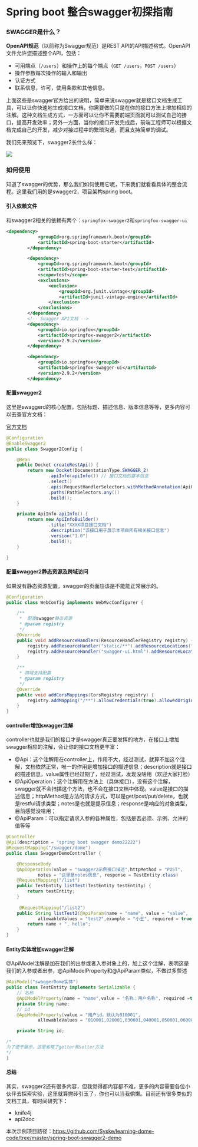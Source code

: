 # Spring boot 整合swagger初探指南

### SWAGGER是什么？

**OpenAPI规范**（以前称为Swagger规范）是REST API的API描述格式。OpenAPI文件允许您描述整个API，包括：

- 可用端点（`/users`）和操作上的每个端点（`GET /users`，`POST /users`）
- 操作参数每次操作的输入和输出
- 认证方式
- 联系信息，许可，使用条款和其他信息。

上面这些是swagger官方给出的说明，简单来说swagger就是接口文档生成工具，可以让你快速地生成接口文档，你需要做的只是在你的接口方法上增加相应的注解。这种文档生成方式，一方面可以让你不需要前端页面就可以测试自己的接口，提高开发效率；另外一方面，当你的接口开发完成后，前端工程师可以根据文档完成自己的开发，减少对接过程中的繁琐沟通，而且支持简单的调试。

我们先来预览下，swagger2长什么样：

![](https://gitee.com/sysker/picBed/raw/master/images/20200513222212.png)

### 如何使用

知道了swagger的优势，那么我们如何使用它呢，下来我们就看看具体的整合流程。这里我们用的是swagger2，项目架构spring boot。

#### 引入依赖文件

和swagger2相关的依赖有两个：`springfox-swagger2`和`springfox-swagger-ui`

```xml
<dependency>
            <groupId>org.springframework.boot</groupId>
            <artifactId>spring-boot-starter</artifactId>
        </dependency>

        <dependency>
            <groupId>org.springframework.boot</groupId>
            <artifactId>spring-boot-starter-test</artifactId>
            <scope>test</scope>
            <exclusions>
                <exclusion>
                    <groupId>org.junit.vintage</groupId>
                    <artifactId>junit-vintage-engine</artifactId>
                </exclusion>
            </exclusions>
        </dependency>
        <!-- Swagger API文档 -->
        <dependency>
            <groupId>io.springfox</groupId>
            <artifactId>springfox-swagger2</artifactId>
            <version>2.9.2</version>
        </dependency>

        <dependency>
            <groupId>io.springfox</groupId>
            <artifactId>springfox-swagger-ui</artifactId>
            <version>2.9.2</version>
        </dependency>
```

#### 配置swagger2

这里是swaggerd的核心配置，包括标题、描述信息、版本信息等等，更多内容可以去查官方文档：

[官方文档](https://swagger.io/docs/specification/2-0/basic-structure/)

```java
@Configuration
@EnableSwagger2
public class Swagger2Config {

    @Bean
    public Docket createRestApi() {
        return new Docket(DocumentationType.SWAGGER_2)
                .apiInfo(apiInfo()) // 接口文档的基本信息
                .select()
                .apis(RequestHandlerSelectors.withMethodAnnotation(ApiOperation.class))
                .paths(PathSelectors.any())
                .build();
    }

    private ApiInfo apiInfo() {
        return new ApiInfoBuilder()
                .title("XXXX项目接口文档")
                .description("该接口用于展示本项目所有相关接口信息")
                .version("1.0")
                .build();
    }

}
```

#### 配置swagger2静态资源及跨域访问

如果没有静态资源配置，swagger的页面应该是不能能正常展示的。

```java
@Configuration
public class WebConfig implements WebMvcConfigurer {

    /**
     *  配置swagger静态资源
     * @param registry
     */
    @Override
    public void addResourceHandlers(ResourceHandlerRegistry registry) {
        registry.addResourceHandler("static/**").addResourceLocations("/static/");
        registry.addResourceHandler("swagger-ui.html").addResourceLocations("classpath:/META-INF/resources/");
    }

    /**
     * 跨域支持配置
     * @param registry
     */
    @Override
    public void addCorsMappings(CorsRegistry registry) {
        registry.addMapping("/**").allowCredentials(true).allowedOrigins("*").allowedMethods("GET", "PUT", "DELETE", "POST", "OPTIONS").maxAge(3600);
    }
}
```

#### controller增加swagger注解

controller也就是我们的接口才是swagger真正要发挥的地方，在接口上增加swagger相应的注解，会让你的接口文档更丰富：

- @Api：这个注解用在controller上，作用不大，经过测试，就算不加这个注解，文档依然正常，唯一的作用是增加接口的描述信息；description就是接口的描述信息，value属性已经过期了，经过测试，发现没啥用（欢迎大家打脸）
- @ApiOperation：这个注解用在方法上（具体接口），没有这个注解，swagger就不会扫描这个方法，也不会在接口文档中体现。value是接口的描述信息；httpMethod是方法的请求方式，可以是get/post/put/delete，也就是restful请求类型；notes是也就是提示信息；response是响应的对象类型，目前感觉没啥用；
- @ApiParam：可以指定请求入参的各种属性，包括是否必须、示例、允许的值等等

```java
@Controller
@Api(description = "spring boot swagger demo22222")
@RequestMapping("/swagger/dome")
public class SwaggerDemoController {

    @ResponseBody
    @ApiOperation(value = "swagger2示例接口描述",httpMethod = "POST",
            notes = "这里是notes信息", response = TestEntity.class)
    @RequestMapping("/list")
    public TestEntity listTest(TestEntity testEntity) {
        return testEntity;
    }
    
     @RequestMapping("/list2")
    public String listTest2(@ApiParam(name = "name", value = "value",
            allowableValues = "test2",example = "小王", required = true) String name) {
        return name + ", hello";
    }
}
```

#### Entity实体增加swagger注解

@ApiModel注解是加在我们的出参或者入参对象上的，加上这个注解，表明这是我们的入参或者出参，@ApiModelProperty和@ApiParam类似，不做过多赘述

```java
@ApiModel("swaggerDome实体")
public class TestEntity implements Serializable {
    // 名称
    @ApiModelProperty(name = "name",value = "名称：用户名称", required =true, notes = "这个是提示信息")
    private String name;
    // id
    @ApiModelProperty(value = "用户id，默认为010001",
            allowableValues = "010001,020001,030001,040001,050001,060001,070001,080001,090001,100001,110001,120001,990001")

    private String id;

/*
为了便于展示，这里省略了getter和setter方法
*/
}
```

#### 总结

其实，swagger2还有很多内容，但我觉得都内容都不难，更多的内容需要各位小伙伴去探索实验，这里就算抛砖引玉了，你也可以当我偷懒。目前还有很多类似的文档工具，有时间研究下：

- knife4j
- api2doc

本次示例项目路径：https://github.com/Syske/learning-dome-code/tree/master/spring-boot-swagger2-demo